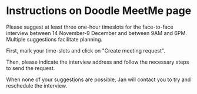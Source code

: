 # Instructions on Doodle MeetMe page

Please suggest at least three one-hour timeslots for the face-to-face interview between 14 November-9 December and between 9AM and 6PM. Multiple suggestions facilitate planning.

First, mark your time-slots and click on "Create meeting request".

Then, please indicate the interview address and follow the necessary steps to send the request.

When none of your suggestions are possible, Jan will contact you to try and reschedule the interview.
